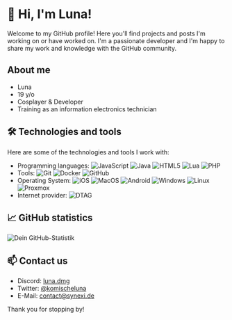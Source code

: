 # 👋 Hi, I'm Luna!

Welcome to my GitHub profile! Here you'll find projects and posts I'm working on or have worked on. I'm a passionate developer and I'm happy to share my work and knowledge with the GitHub community.

## About me

- Luna
- 19 y/o
- Cosplayer & Developer
- Training as an information electronics technician

## 🛠 Technologies and tools

Here are some of the technologies and tools I work with:

- Programming languages: ![JavaScript](https://img.shields.io/badge/JavaScript-F7DF1E?style=flat&logo=javascript&logoColor=white) ![Java](https://img.shields.io/badge/Java-007396?style=flat&logo=jdk&logoColor=white) ![HTML5](https://img.shields.io/badge/HTML5-E34F26?style=flat&logo=html5&logoColor=white) ![Lua](https://img.shields.io/badge/Lua-2C2D72?style=flat&logo=lua5&logoColor=white) ![PHP](https://img.shields.io/badge/PHP-777BB4?style=flate&logo=php&logoColor=white)
- Tools: ![Git](https://img.shields.io/badge/-Git-F05032?style=flat&logo=git&logoColor=white) ![Docker](https://img.shields.io/badge/-Docker-2496ED?style=flat&logo=docker&logoColor=white) ![GitHub](https://img.shields.io/badge/-GitHub-181717?style=flat&logo=github&logoColor=white)
- Operating System: ![iOS](https://img.shields.io/badge/iOS-000000?style=flat&logo=apple&logoColor=white) ![MacOS](https://img.shields.io/badge/MacOS-000000?style=flat&logo=apple&logoColor=white) ![Android](https://img.shields.io/badge/Android-3DDC84?style=flat&logo=android&logoColor=white) ![Windows](https://img.shields.io/badge/Windows-0078D6?style=flat&logo=windows&logoColor=white) ![Linux](https://img.shields.io/badge/Linux-FCC624?style=flat&logo=linux&logoColor=black) ![Proxmox](https://img.shields.io/badge/Proxmox-E57000?style=flat&logo=proxmox&logoColor=white)
- Internet provider: ![DTAG](https://img.shields.io/badge/Deutsche%20Telekom-E20074?style=flat&logo=tmobile&logoColor=white)

## 📈 GitHub statistics

![Dein GitHub-Statistik](https://github-readme-stats.vercel.app/api?username=komischeluna&show_icons=true&theme=radical)

## 📫 Contact us

- Discord: [luna.dmg](https://discordapp.com/users/322021890300444672)
- Twitter: [@komischeluna](https://twitter.com/KomischeLuna)
- E-Mail: [contact@synexi.de](mailto:contact@synexi.de)

Thank you for stopping by!
